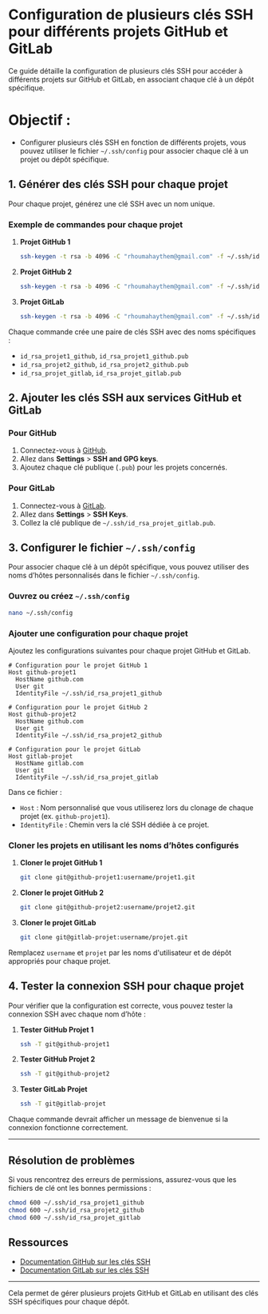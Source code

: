 # Configuration de plusieurs clés SSH pour différents projets GitHub et GitLab

Ce guide détaille la configuration de plusieurs clés SSH pour accéder à différents projets sur GitHub et GitLab, en associant chaque clé à un dépôt spécifique.

# Objectif : 
 - Configurer plusieurs clés SSH en fonction de différents projets, vous pouvez utiliser le fichier `~/.ssh/config` pour associer chaque clé à un projet ou dépôt spécifique.
   


## 1. Générer des clés SSH pour chaque projet

Pour chaque projet, générez une clé SSH avec un nom unique.

### Exemple de commandes pour chaque projet

1. **Projet GitHub 1**
   ```bash
   ssh-keygen -t rsa -b 4096 -C "rhoumahaythem@gmail.com" -f ~/.ssh/id_rsa_projet1_github
   ```

2. **Projet GitHub 2**
   ```bash
   ssh-keygen -t rsa -b 4096 -C "rhoumahaythem@gmail.com" -f ~/.ssh/id_rsa_projet2_github
   ```

3. **Projet GitLab**
   ```bash
   ssh-keygen -t rsa -b 4096 -C "rhoumahaythem@gmail.com" -f ~/.ssh/id_rsa_projet_gitlab
   ```

Chaque commande crée une paire de clés SSH avec des noms spécifiques :
- `id_rsa_projet1_github`, `id_rsa_projet1_github.pub`
- `id_rsa_projet2_github`, `id_rsa_projet2_github.pub`
- `id_rsa_projet_gitlab`, `id_rsa_projet_gitlab.pub`

## 2. Ajouter les clés SSH aux services GitHub et GitLab

### Pour GitHub

1. Connectez-vous à [GitHub](https://github.com).
2. Allez dans **Settings** > **SSH and GPG keys**.
3. Ajoutez chaque clé publique (`.pub`) pour les projets concernés.

### Pour GitLab

1. Connectez-vous à [GitLab](https://gitlab.com).
2. Allez dans **Settings** > **SSH Keys**.
3. Collez la clé publique de `~/.ssh/id_rsa_projet_gitlab.pub`.

## 3. Configurer le fichier `~/.ssh/config`

Pour associer chaque clé à un dépôt spécifique, vous pouvez utiliser des noms d’hôtes personnalisés dans le fichier `~/.ssh/config`.

### Ouvrez ou créez `~/.ssh/config`

```bash
nano ~/.ssh/config
```

### Ajouter une configuration pour chaque projet

Ajoutez les configurations suivantes pour chaque projet GitHub et GitLab.

```config
# Configuration pour le projet GitHub 1
Host github-projet1
  HostName github.com
  User git
  IdentityFile ~/.ssh/id_rsa_projet1_github

# Configuration pour le projet GitHub 2
Host github-projet2
  HostName github.com
  User git
  IdentityFile ~/.ssh/id_rsa_projet2_github

# Configuration pour le projet GitLab
Host gitlab-projet
  HostName gitlab.com
  User git
  IdentityFile ~/.ssh/id_rsa_projet_gitlab
```

Dans ce fichier :
- `Host` : Nom personnalisé que vous utiliserez lors du clonage de chaque projet (ex. `github-projet1`).
- `IdentityFile` : Chemin vers la clé SSH dédiée à ce projet.

### Cloner les projets en utilisant les noms d’hôtes configurés

1. **Cloner le projet GitHub 1**
   ```bash
   git clone git@github-projet1:username/projet1.git
   ```

2. **Cloner le projet GitHub 2**
   ```bash
   git clone git@github-projet2:username/projet2.git
   ```

3. **Cloner le projet GitLab**
   ```bash
   git clone git@gitlab-projet:username/projet.git
   ```

Remplacez `username` et `projet` par les noms d'utilisateur et de dépôt appropriés pour chaque projet.

## 4. Tester la connexion SSH pour chaque projet

Pour vérifier que la configuration est correcte, vous pouvez tester la connexion SSH avec chaque nom d’hôte :

1. **Tester GitHub Projet 1**
   ```bash
   ssh -T git@github-projet1
   ```

2. **Tester GitHub Projet 2**
   ```bash
   ssh -T git@github-projet2
   ```

3. **Tester GitLab Projet**
   ```bash
   ssh -T git@gitlab-projet
   ```

Chaque commande devrait afficher un message de bienvenue si la connexion fonctionne correctement.

---

## Résolution de problèmes

Si vous rencontrez des erreurs de permissions, assurez-vous que les fichiers de clé ont les bonnes permissions :

```bash
chmod 600 ~/.ssh/id_rsa_projet1_github
chmod 600 ~/.ssh/id_rsa_projet2_github
chmod 600 ~/.ssh/id_rsa_projet_gitlab
```

## Ressources

- [Documentation GitHub sur les clés SSH](https://docs.github.com/en/authentication/connecting-to-github-with-ssh/about-ssh)
- [Documentation GitLab sur les clés SSH](https://docs.gitlab.com/ee/ssh/)

---

Cela permet de gérer plusieurs projets GitHub et GitLab en utilisant des clés SSH spécifiques pour chaque dépôt.

